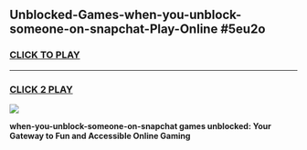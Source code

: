 
## Unblocked-Games-when-you-unblock-someone-on-snapchat-Play-Online #5eu2o
<h3>
<a href="https://news.freeplayer.one?title=when-you-unblock-someone-on-snapchat&ref=3">CLICK TO PLAY</a></h3>
<hr>

<h3>
<a href="https://news.freeplayer.one?title=when-you-unblock-someone-on-snapchat&ref=3">CLICK 2 PLAY</a>
  
</h3>

<a href="https://news.freeplayer.one?title=when-you-unblock-someone-on-snapchat&ref=3"><img src="https://clearcache.store/games.png"></a>


**when-you-unblock-someone-on-snapchat games unblocked: Your Gateway to Fun and Accessible Online Gaming**
